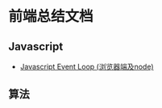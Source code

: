 # 前端总结文档

## Javascript

* [Javascript Event Loop (浏览器端及node)](Jahttps://github.com/hyysb/font_end_summary/blob/master/Javascript/Javascript%20Event%20Loop%20(%E6%B5%8F%E8%A7%88%E5%99%A8%E7%AB%AF%E5%8F%8Anode).md)

## 算法
